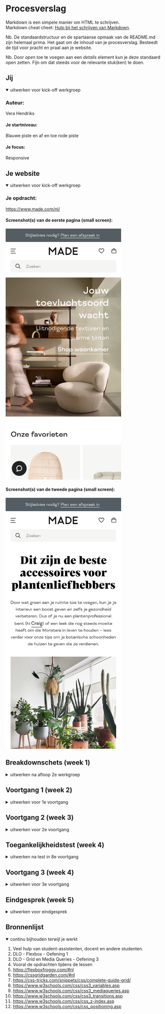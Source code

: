 # Procesverslag
Markdown is een simpele manier om HTML te schrijven.  
Markdown cheat cheet: [Hulp bij het schrijven van Markdown](https://github.com/adam-p/markdown-here/wiki/Markdown-Cheatsheet).

Nb. De standaardstructuur en de spartaanse opmaak van de README.md zijn helemaal prima. Het gaat om de inhoud van je procesverslag. Besteedt de tijd voor pracht en praal aan je website.

Nb. Door *open* toe te voegen aan een *details* element kun je deze standaard open zetten. Fijn om dat steeds voor de relevante stuk(ken) te doen.





## Jij

<details open>
<summary>uitwerken voor kick-off werkgroep</summary>

### Auteur:
Vera Hendriks

#### Je startniveau:
Blauwe piste en af en toe rode piste

#### Je focus:
Responsive
 
</details>





## Je website

<details open>
<summary>uitwerken voor kick-off werkgroep</summary>

### Je opdracht:
https://www.made.com/nl/

#### Screenshot(s) van de eerste pagina (small screen): 
<img src="images/readme/made-website-page-1.png" width="375px" alt="MADE website homepagina">

#### Screenshot(s) van de tweede pagina (small screen):
<img src="images/readme/made-website-page-2.png" width="375px" alt="MADE website detailpagina">
 
</details>





## Breakdownschets (week 1)

<details>
<summary>uitwerken na afloop 2e werkgroep</summary>

### de hele pagina: 
De gehele pagina zag er op het moment dat ik de breakdownnschets aan het maken was anders uit.
<img src="images/readme/homepage.png" alt="breakdown van de hele pagina">

### dynamisch deel (bijv menu): 
<img src="images/readme/menu.png" alt="breakdown van een dynamisch deel">

### wellicht nog een dynamisch deel (bijv filter): 

</details>





## Voortgang 1 (week 2)

<details>
<summary>uitwerken voor 1e voortgang</summary>

### Stand van zaken
Ik was op dit moment nog helemaal niet ver met mijn code, dus vandaar de keuze dat ik niet heb deelgenomen aan het voortgangsgesprek. Tijdens het voortgangsgesprek ben ik verder gegaan met het schrijven van mijn code. Volgende week ga ik zeker wel deelnemen aan het gesprek en hoop ik een stuk verder te zijn dan deze week.


### Agenda voor meeting
Hier moesten we een agenda samenstellen met het groepje voor het voortgangsgesprek. Helaas hebben we dat niet gedaan, doordat we allemaal niet ver waren met onze code. Dit is de reden dat ik dit deel voor deze keer leeglaat, volgende week gaan we wel een agenda samenstellen.


### Verslag van meeting
De uitkomsten van het voortgangsgesprek heb ik niet vast kunnen leggen, omdat ik niet heb deelgenomen aan het voortgangsgesprek.

</details>





## Voortgang 2 (week 3)

<details>
<summary>uitwerken voor 2e voortgang</summary>

### Stand van zaken
Dinsdag 21 september:
Het begin vond ik erg lastig en ik wist niet echt waar ik moest beginnen. Eenmaal begonnen ging dit een stuk beter en werk ik de homepagina per deel uit om zo niet de weg kwijt te raken. Wel loop ik vast op een paar dingen, dit zijn dingen zoals: Hoe plaats ik het logo in het midden? Er zit nu een witte lijn rechts als ik naar links beweeg, hoe haal ik deze weg? Hoe plaats ik verschillende soorten teksten over de afbeelding en hoe hou ik de afbeelding dan ook een link? Hoe krijg ik de prijzen onder de afbeeldingen van de producten allemaal op dezelfde plaats? Ik hoop deze vragen beantwoord te krijgen in het voortgangsgesprek, door de docent, de student-assistenten of door te zoeken op google. 

Woensdag 22 september:
Ik typ nog even een stukje tekst wat nu de stand van zaken is. In het vorige stukje tekst liep ik vast met dat ik een witte lijn aan de rechterkant van de pagina had als ik naar links bewoog, dit is nu opgelost. Verder liep ik vast met hoe ik verschillende soorten teksten over de afbeelding kon plaatsen en hoe hou ik de afbeelding dan ook nog een link, dit heb ik gevraagd in de werkgroep vandaag en ben ik aardig goed mee op weg.

De andere twee vragen heb ik nog niet opgelost, dit waren de vragen hoe ik het logo in het midden moet plaatsen en hoe ik de prijzen onder de afbeeldingen van de producten allemaal op dezelfde plaats krijg. De student-assistent zei dat ik dit waarschijnlijk kan uitvinden als ik terugkijk naar een van de opdrachten die we hebben gehad, dit is de opdracht over grid en media queries. Bij deze werkgroep ben ik ook helaas niet geweest, dus dit is de reden dat ik deze opdracht niet heb gemaakt. Vandaar dat ik hier beneden in de agenda dit ook nog zou willen bespreken in het voortgangsgesprek. 

Verder heb ik nog als tips van de student-assistent gekregen dat ik beter kan beginnen met het ordenen van mijn HTML door alle HTML-elementen voor de content al te plaatsen, geen classes te gebruiken en mijn CSS ordenen door blokjes boven de sections te plaatsen. Plus dus nog terugkijken naar de opdracht over grid en media queries en deze nog te gaan maken.

<img src="images/readme/tekst-over-afbeelding.jpg" width="375px" alt="tekst over afbeelding">
<img src="images/readme/tekst-over-afbeelding-code.jpg" width="450px" alt="html en css tekst over afbeelding">


### Agenda voor meeting

Vera

Ik wil graag bespreken: 
Hoe je iets responsive maakt (bijvoorbeeld een afbeelding) en meer uitleg over de grid en media queries.


Sidney

Ik wil graag bespreken: 
Meer uitleg over een sideways hamburger menu en JavaScript transitions van de homepage.


Martha

Ik wil graag bespreken: 
Hoe je iets responsive maakt, een hamburger menu maakt en tekst op afbeeldingen plaatst.



### Verslag van meeting

- Mijn code ziet er tot nu toe prima uit. 
- Ik kan nu het best beginnen met het ordenen van mijn HTML en CSS.
- Verder nog terugkijken naar de opdracht over grid en media queries.

</details>





## Toegankelijkheidstest (week 4)

<details>
<summary>uitwerken na test in 8e voortgang</summary>

### Bevindingen
Lijst met je bevindingen die in de test naar voren kwamen:

#### Screen reader
De screen reader leest het redelijk goed voor alleen kan ik bij sommige afbeeldingen nog een alt toevoegen, zodat het duidelijk is wat is er te zien is op de afbeelding.

<img src="images/readme/code-css-alt.jpg" width="800px" alt="code css alt">
<img src="images/readme/code-css-alt-homepagina.jpg" width="800px" alt="code css alt homepagina">


#### Brillen 
Met de brillen merkte ik dat het fijner is om meer contrast te hebben en grotere tekst. Er is al genoeg contrast op mijn website maar op sommige tekst kan wel iets groter.


#### Elektrische stimulator
Met de elektrische stimulator merkte ik dat het fijn is dat de knoppen/linkjes wat groter zijn dan alleen het formaat van de knoppen/linkjes. Dit doe ik al bij de linkjes die ook afbeeldingen zijn maar zou ik nog beter kunnen doen bij de knoppen en het logo.


#### Muis en toetsenbord
Tijdens de test met muis en toetsenbord heb ik een paar dingen gevonden. Op dit moment heb ik het menu nog niet, in het menu wordt de focus state onzichtbaar en daar zou ik op kunnen letten. Op dit moment heb ik nog geen hover states maar hij weet wel wanneer ik op iets kan klikken. Ik kan ook nog letten op de active state voor mensen die een trage computer hebben, zodat ze weten dat de website aan het laden is.

</details>





## Voortgang 3 (week 4)

<details>
<summary>uitwerken voor 3e voortgang</summary>

### Stand van zaken
Op dit moment ben ik bezig met het afmaken van mijn eerste pagina (homepagina) en deze responsive te maken. Ik heb moeite met het menu in de header en footer, ik weet niet in hoeverre deze responsive moeten zijn. Op de echte website zijn de menu's erg groot en ik weet niet wat ik hiervan moet meenemen. Voor de rest moet ik gewoon mijn eerste pagina (home) afmaken en beginnen met mijn tweede pagina.

### Agenda voor meeting

Vera

Ik wil graag bespreken: 
Ik vraag me af in hoeverre het responsive moet zijn (over het menu).


Sidney

Ik wil graag bespreken: 
Ik heb op moment geen vragen.


Martha

Ik wil graag bespreken: 
Hoe je iets responsive maakt. 


### Verslag van meeting

- Ik weet nu aan de hand van de uitleg hoe ik het menu van de header en footer moet uitwerken (zie hier beneden resultaat).
- Ook weet ik nu beter hoe ik mijn homepagina (afbeeldingen met stukjes tekst) responsive maak.

<img src="images/readme/menu-responsive-1.jpg" width="600px" alt="menu responsive 1">
<img src="images/readme/menu-responsive-2.jpg" width="200px" alt="menu responsive 2">

</details>





## Eindgesprek (week 5)

<details>
<summary>uitwerken voor eindgesprek</summary>

### Stand van zaken
Ik vond het vooral lastig om te beginnen, ik wist niet zo goed waar ik moest beginnen en dit was erg demotiverend. Toen ik eenmaal was begonnen ging het redelijk goed en had ik wel de smaak te pakken. Toch vond ik het responsive gedeelte het moeilijkst, dit komt mede doordat ik precies deze werkgroep ook had gemist, maar na een voortgangsgesprek met de docent snapte ik dit ook een stuk meer en ging het ook een stuk makkelijker.

### Screenshot(s)

Screenshot(s) van je eindresultaat (links van Made, rechts van mij)

<img src="images/readme/homepagina-made.jpg" width="300px" alt="homepagina van made">
<img src="images/readme/homepagina-made-vera.jpg" width="315px" alt="homepagina van made door mij">

</details>





## Bronnenlijst

<details open>
<summary>continu bijhouden terwijl je werkt</summary>

1. Veel hulp van student-assistenten, docent en andere studenten.
2. DLO - Flexbox - Oefening 1 
3. DLO - Grid en Media Queries - Oefening 3
4. Vooral de opdrachten tijdens de lessen
5. https://flexboxfroggy.com/#nl
6. https://cssgridgarden.com/#nl
7. https://css-tricks.com/snippets/css/complete-guide-grid/
8. https://www.w3schools.com/css/css3_variables.asp
9. https://www.w3schools.com/css/css3_mediaqueries.asp
10. https://www.w3schools.com/css/css3_transitions.asp
11. https://www.w3schools.com/css/css_z-index.asp
12. https://www.w3schools.com/css/css_positioning.asp








</details>
